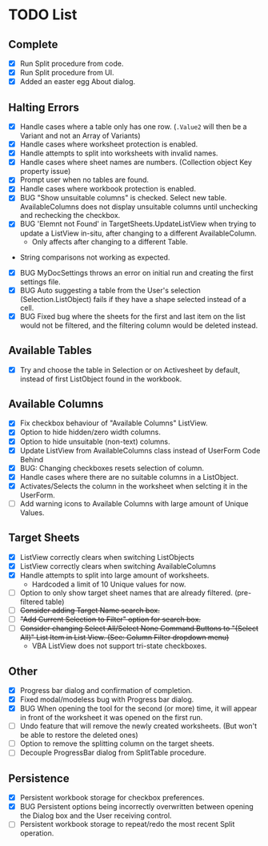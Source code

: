 # TODO List
## Complete
- [x] Run Split procedure from code.
- [x] Run Split procedure from UI.
- [x] Added an easter egg About dialog.
## Halting Errors
- [x] Handle cases where a table only has one row. (`.Value2` will then be a Variant and not an Array of Variants)
- [x] Handle cases where worksheet protection is enabled.
- [x] Handle attempts to split into worksheets with invalid names.
- [x] Handle cases where sheet names are numbers. (Collection object Key property issue)
- [x] Prompt user when no tables are found.
- [x] Handle cases where workbook protection is enabled.
- [x] BUG "Show unsuitable columns" is checked. Select new table. AvailableColumns does not display unsuitable columns until unchecking and rechecking the checkbox.
- [x] BUG 'Elemnt not Found' in TargetSheets.UpdateListView when trying to update a ListView in-situ, after changing to a different AvailableColumn.
  - Only affects after changing to a different Table.
- String comparisons not working as expected.
- [x] BUG MyDocSettings throws an error on initial run and creating the first settings file.
- [x] BUG Auto suggesting a table from the User's selection (Selection.ListObject) fails if they have a shape selected instead of a cell.
- [x] BUG Fixed bug where the sheets for the first and last item on the list would not be filtered, and the filtering column would be deleted instead.
## Available Tables
- [x] Try and choose the table in Selection or on Activesheet by default, instead of first ListObject found in the workbook. 
## Available Columns
- [x] Fix checkbox behaviour of "Available Columns" ListView.
- [x] Option to hide hidden/zero width columns.
- [x] Option to hide unsuitable (non-text) columns.
- [x] Update ListView from AvailableColumns class instead of UserForm Code Behind
- [x] BUG: Changing checkboxes resets selection of column.
- [x] Handle cases where there are no suitable columns in a ListObject.
- [x] Activates/Selects the column in the worksheet when selcting it in the UserForm.
- [ ] Add warning icons to Available Columns with large amount of Unique Values.
## Target Sheets
- [x] ListView correctly clears when switching ListObjects
- [x] ListView correctly clears when switching AvailableColumns
- [x] Handle attempts to split into large amount of worksheets.
  - Hardcoded a limit of 10 Unique values for now.
- [ ] Option to only show target sheet names that are already filtered. (pre-filtered table)
- [ ] ~~Consider adding Target Name search box.~~
- [ ] ~~"Add Current Selection to Filter" option for search box.~~
- [ ] ~~Consider changing Select All/Select None Command Buttons to "(Select All)" List Item in List View. (See: Column Filter dropdown menu)~~
  - VBA ListView does not support tri-state checkboxes.
## Other
- [x] Progress bar dialog and confirmation of completion.
- [x] Fixed modal/modeless bug with Progress bar dialog.
- [x] BUG When opening the tool for the second (or more) time, it will appear in front of the worksheet it was opened on the first run. 
- [ ] Undo feature that will remove the newly created worksheets. (But won't be able to restore the deleted ones)
- [ ] Option to remove the splitting column on the target sheets.
- [ ] Decouple ProgressBar dialog from SplitTable procedure.
## Persistence
- [x] Persistent workbook storage for checkbox preferences.
- [x] BUG Persistent options being incorrectly overwritten between opening the Dialog box and the User receiving control.
- [ ] Persistent workbook storage to repeat/redo the most recent Split operation.